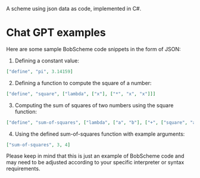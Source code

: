 A scheme using json data as code, implemented in C#.

# Chat GPT examples

Here are some sample BobScheme code snippets in the form of JSON:

1. Defining a constant value:
```json
["define", "pi", 3.14159]
```

2. Defining a function to compute the square of a number:
```json
["define", "square", ["lambda", ["x"], ["*", "x", "x"]]]
```

3. Computing the sum of squares of two numbers using the square function:
```json
["define", "sum-of-squares", ["lambda", ["a", "b"], ["+", ["square", "a"], ["square", "b"]]]]
```

4. Using the defined sum-of-squares function with example arguments:
```json
["sum-of-squares", 3, 4]
```

Please keep in mind that this is just an example of BobScheme code and may need to be adjusted according to your specific interpreter or syntax requirements.
